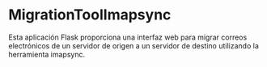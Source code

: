 # MigrationToolImapsync
Esta aplicación Flask proporciona una interfaz web para migrar correos electrónicos de un servidor de origen a un servidor de destino utilizando la herramienta imapsync.

